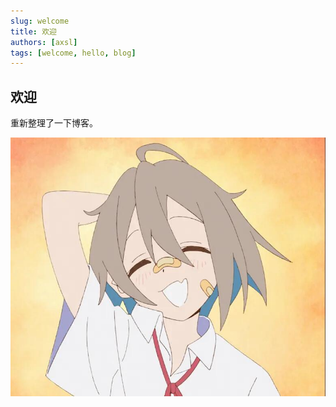 ```yaml
---
slug: welcome
title: 欢迎
authors: [axsl]
tags: [welcome, hello, blog]
---
```


## 欢迎

重新整理了一下博客。

![me](./me.jpg)
